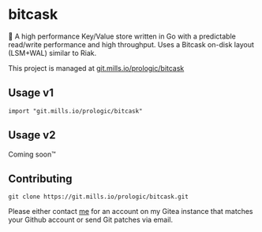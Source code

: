 # bitcask
🔑 A high performance Key/Value store written in Go with a predictable read/write performance and high throughput. Uses a Bitcask on-disk layout (LSM+WAL) similar to Riak.

This project is managed at [git.mills.io/prologic/bitcask](https://git.mills.io/prologic/bitcask)

## Usage v1

```#!go
import "git.mills.io/prologic/bitcask"
```

## Usage v2

Coming soon™

## Contributing

```#!console
git clone https://git.mills.io/prologic/bitcask.git
```

Please either contact [me](https://prologic.shortcircuit.net.au) for an account on my Gitea instance that matches your Github account or send Git patches via email.
